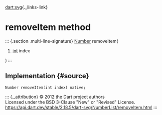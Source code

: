 [dart:svg](../../dart-svg/dart-svg-library){._links-link}

removeItem method
=================

::: {.section .multi-line-signature}
[Number](../number-class) removeItem(

1.  [int](../../dart-core/int-class) index

)
:::

Implementation {#source}
--------------

``` {.language-dart data-language="dart"}
Number removeItem(int index) native;
```

::: {._attribution}
© 2012 the Dart project authors\
Licensed under the BSD 3-Clause \"New\" or \"Revised\" License.\
<https://api.dart.dev/stable/2.18.5/dart-svg/NumberList/removeItem.html>
:::
